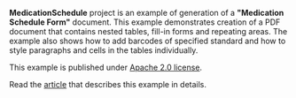 ﻿**MedicationSchedule** project is an example of generation of a **"Medication Schedule Form"** document. This example demonstrates creation of a PDF document that contains nested tables, fill-in forms and repeating areas. The example also shows how to add barcodes of specified standard and how to style paragraphs and cells in the tables individually. 

This example is published under [Apache 2.0 license](https://www.apache.org/licenses/LICENSE-2.0).

Read the [article](MedicationSchedule%20article.md) that describes this example in details.